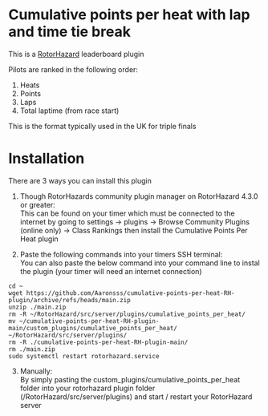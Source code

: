 # Cumulative points per heat with lap and time tie break
This is a [RotorHazard](https://github.com/RotorHazard/RotorHazard) leaderboard plugin   

Pilots are ranked in the following order:
1. Heats
2. Points  
3. Laps  
4. Total laptime (from race start)  

This is the format typically used in the UK for triple finals  

# Installation
There are 3 ways you can install this plugin  
1. Though RotorHazards community plugin manager on RotorHazard 4.3.0 or greater:  
   This can be found on your timer which must be connected to the internet by going to settings -> plugins -> Browse Community Plugins (online only) -> Class Rankings then install the Cumulative Points Per Heat plugin
   
2. Paste the following commands into your timers SSH terminal:  
  You can also paste the below command into your command line to instal the plugin (your timer will need an internet connection)    
  
  ```
  cd ~
  wget https://github.com/Aaronsss/cumulative-points-per-heat-RH-plugin/archive/refs/heads/main.zip
  unzip ./main.zip
  rm -R ~/RotorHazard/src/server/plugins/cumulative_points_per_heat/
  mv ~/cumulative-points-per-heat-RH-plugin-main/custom_plugins/cumulative_points_per_heat/ ~/RotorHazard/src/server/plugins/
  rm -R ./cumulative-points-per-heat-RH-plugin-main/
  rm ./main.zip
  sudo systemctl restart rotorhazard.service
  ```

3. Manually:  
   By simply pasting the custom_plugins/cumulative_points_per_heat folder into your rotorhazard plugin folder (/RotorHazard/src/server/plugins) and start / restart your RotorHazard server  
